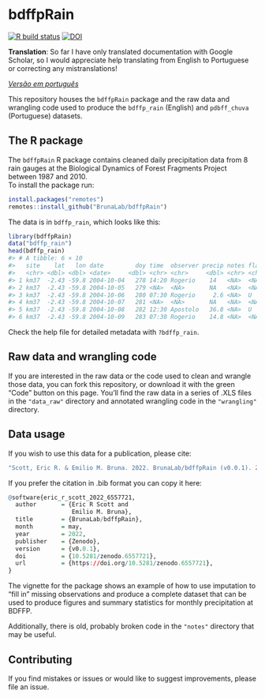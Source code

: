 
<!-- README.md is generated from README.Rmd. Please edit that file -->

# bdffpRain

<!-- badges: start -->

[![R build
status](https://github.com/BrunaLab/BDFFP-precipitation/workflows/R-CMD-check/badge.svg)](https://github.com/BrunaLab/BDFFP-precipitation/actions)
[![DOI](https://zenodo.org/badge/271884316.svg)](https://zenodo.org/badge/latestdoi/271884316)

<!-- badges: end -->

**Translation**: So far I have only translated documentation with Google
Scholar, so I would appreciate help translating from English to
Portuguese or correcting any mistranslations!

*[Versão em
português](https://github.com/BrunaLab/BDFFP-precipitation/blob/master/README.pt-BR.md)*

This repository houses the `bdffpRain` package and the raw data and
wrangling code used to produce the `bdffp_rain` (English) and
`pdbff_chuva` (Portuguese) datasets.

## The R package

The `bdffpRain` R package contains cleaned daily precipitation data from
8 rain gauges at the Biological Dynamics of Forest Fragments Project
between 1987 and 2010.  
To install the package run:

``` r
install.packages("remotes")
remotes::install_github("BrunaLab/bdffpRain")
```

The data is in `bdffp_rain`, which looks like this:

``` r
library(bdffpRain)
data("bdffp_rain")
head(bdffp_rain)
#> # A tibble: 6 × 10
#>   site    lat   lon date         doy time  observer precip notes flag 
#>   <chr> <dbl> <dbl> <date>     <dbl> <chr> <chr>     <dbl> <chr> <chr>
#> 1 km37  -2.43 -59.8 2004-10-04   278 14:20 Rogerio    14   <NA>  <NA> 
#> 2 km37  -2.43 -59.8 2004-10-05   279 <NA>  <NA>       NA   <NA>  <NA> 
#> 3 km37  -2.43 -59.8 2004-10-06   280 07:30 Rogerio     2.6 <NA>  U    
#> 4 km37  -2.43 -59.8 2004-10-07   281 <NA>  <NA>       NA   <NA>  <NA> 
#> 5 km37  -2.43 -59.8 2004-10-08   282 12:30 Apostolo   36.8 <NA>  U    
#> 6 km37  -2.43 -59.8 2004-10-09   283 07:30 Rogerio    14.8 <NA>  <NA>
```

Check the help file for detailed metadata with `?bdffp_rain`.

## Raw data and wrangling code

If you are interested in the raw data or the code used to clean and
wrangle those data, you can fork this repository, or download it with
the green “Code” button on this page. You’ll find the raw data in a
series of .XLS files in the `"data_raw"` directory and annotated
wrangling code in the `"wrangling"` directory.

## Data usage

If you wish to use this data for a publication, please cite:

``` r
"Scott, Eric R. & Emilio M. Bruna. 2022. BrunaLab/bdffpRain (v0.0.1). Zenodo. https://doi.org/10.5281/zenodo.6557721"
```

If you prefer the citation in .bib format you can copy it here:

``` r
@software{eric_r_scott_2022_6557721,
  author       = {Eric R Scott and
                  Emilio M. Bruna},
  title        = {BrunaLab/bdffpRain},
  month        = may,
  year         = 2022,
  publisher    = {Zenodo},
  version      = {v0.0.1},
  doi          = {10.5281/zenodo.6557721},
  url          = {https://doi.org/10.5281/zenodo.6557721},
}
```

The vignette for the package shows an example of how to use imputation
to “fill in” missing observations and produce a complete dataset that
can be used to produce figures and summary statistics for monthly
precipitation at BDFFP.

Additionally, there is old, probably broken code in the `"notes"`
directory that may be useful.

## Contributing

If you find mistakes or issues or would like to suggest improvements,
please file an issue.
